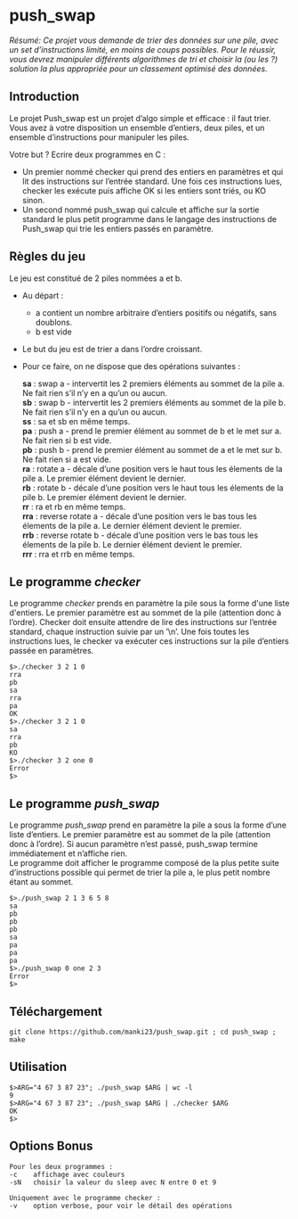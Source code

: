 # push_swap

*Résumé: Ce projet vous demande de trier des données sur une pile,
avec un set d’instructions limité, en moins de coups possibles.
Pour le réussir, vous devrez manipuler différents algorithmes de tri
et choisir la (ou les ?) solution la plus appropriée pour un classement optimisé des données.*

## Introduction
Le projet Push_swap est un projet d’algo simple et efficace : il faut trier. Vous avez
à votre disposition un ensemble d’entiers, deux piles, et un ensemble d’instructions pour
manipuler les piles.

Votre but ? Ecrire deux programmes en C :

- Un premier nommé checker qui prend des entiers en paramètres et qui lit
des instructions sur l’entrée standard. Une fois ces instructions lues, checker les exécute
puis affiche OK si les entiers sont triés, ou KO sinon.
- Un second nommé push_swap qui calcule et affiche sur la sortie standard le plus
petit programme dans le langage des instructions de Push_swap qui trie les entiers
passés en paramètre.

## Règles du jeu
Le jeu est constitué de 2 piles nommées a et b.
- Au départ :
  * a contient un nombre arbitraire d’entiers positifs ou négatifs, sans doublons.
  * b est vide
- Le but du jeu est de trier a dans l’ordre croissant.
- Pour ce faire, on ne dispose que des opérations suivantes :

   __sa__ : swap a - intervertit les 2 premiers éléments au sommet de la pile a. Ne fait
rien s’il n’y en a qu’un ou aucun.  
   __sb__ : swap b - intervertit les 2 premiers éléments au sommet de la pile b. Ne fait
rien s’il n’y en a qu’un ou aucun.  
   __ss__ : sa et sb en même temps.  
   __pa__ : push a - prend le premier élément au sommet de b et le met sur a. Ne fait
rien si b est vide.  
   __pb__ : push b - prend le premier élément au sommet de a et le met sur b. Ne fait
rien si a est vide.  
   __ra__ : rotate a - décale d’une position vers le haut tous les élements de la pile a.
Le premier élément devient le dernier.  
   __rb__ : rotate b - décale d’une position vers le haut tous les élements de la pile b.
Le premier élément devient le dernier.  
   __rr__ : ra et rb en même temps.  
   __rra__ : reverse rotate a - décale d’une position vers le bas tous les élements de
la pile a. Le dernier élément devient le premier.  
   __rrb__ : reverse rotate b - décale d’une position vers le bas tous les élements de
la pile b. Le dernier élément devient le premier.  
   __rrr__ : rra et rrb en même temps.  
   
## Le programme *checker*
Le programme *checker* prends en paramètre la pile sous la forme d'une liste d'entiers.
Le premier paramètre est au sommet de la pile (attention donc à l’ordre).
Checker doit ensuite attendre de lire des instructions sur l’entrée standard, chaque
instruction suivie par un ’\n’. Une fois toutes les instructions lues, le checker va
exécuter ces instructions sur la pile d’entiers passée en paramètres.
```
$>./checker 3 2 1 0
rra
pb
sa
rra
pa
OK
$>./checker 3 2 1 0
sa
rra
pb
KO
$>./checker 3 2 one 0
Error
$>
```
## Le programme *push_swap*
Le programme *push_swap* prend en paramètre la
pile a sous la forme d’une liste d’entiers. Le premier paramètre est au sommet
de la pile (attention donc à l’ordre). Si aucun paramètre n’est passé, push_swap
termine immédiatement et n’affiche rien.  
Le programme doit afficher le programme composé de la plus petite suite d’instructions
possible qui permet de trier la pile a, le plus petit nombre étant au sommet.
```
$>./push_swap 2 1 3 6 5 8
sa
pb
pb
pb
sa
pa
pa
pa
$>./push_swap 0 one 2 3
Error
$>
```

## Téléchargement
```
git clone https://github.com/manki23/push_swap.git ; cd push_swap ; make
```
## Utilisation
```
$>ARG="4 67 3 87 23"; ./push_swap $ARG | wc -l
9
$>ARG="4 67 3 87 23"; ./push_swap $ARG | ./checker $ARG
OK
$>
```
## Options Bonus
```
Pour les deux programmes :
-c    affichage avec couleurs
-sN   choisir la valeur du sleep avec N entre 0 et 9

Uniquement avec le programme checker :
-v    option verbose, pour voir le détail des opérations
```
